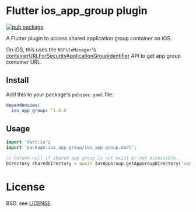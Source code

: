# Flutter ios_app_group plugin

[![pub package](https://img.shields.io/pub/v/ios_app_group.svg)](https://pub.dev/packages/ios_app_group)

A Flutter plugin to access shared application group container on iOS.

On iOS, this uses the `NSFileManager`'s [containerURLForSecurityApplicationGroupIdentifier](https://developer.apple.com/documentation/foundation/nsfilemanager/1412643-containerurlforsecurityapplicati) API to get app group container URL.

## Install

Add this to your package's `pubspec.yaml` file:


```yaml
dependencies:
  ios_app_group: ^1.0.0
```

## Usage

```dart
import 'dart:io';
import 'package:ios_app_group/ios_app_group.dart';

// Return null if shared app group is not exist or not accessible.
Directory sharedDirectory = await IosAppGroup.getAppGroupDirectory('com.example.app1');
```

# License

BSD. see [LICENSE](LICENSE).
